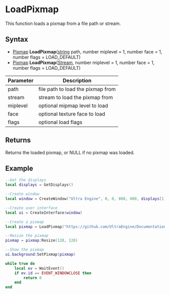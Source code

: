 # LoadPixmap

This function loads a pixmap from a file path or stream.

## Syntax

- [Pixmap](Pixmap.md) **LoadPixmap**([string](https://www.lua.org/manual/5.4/manual.html#6.4) path, number miplevel = 1, number face = 1, number flags = LOAD_DEFAULT)
- [Pixmap](Pixmap.md) **LoadPixmap**([Stream](Stream.md), number miplevel = 1, number face = 1, number flags = LOAD_DEFAULT)

| Parameter | Description |
|---|---|
| path | file path to load the pixmap from |
| stream | stream to load the pixmap from |
| miplevel | optional mipmap level to load |
| face | optional texture face to load |
| flags | optional load flags |

## Returns

Returns the loaded pixmap, or NULL if no pixmap was loaded.

## Example

```lua
--Get the displays
local displays = GetDisplays()

--Create window
local window = CreateWindow("Ultra Engine", 0, 0, 800, 600, displays[1], WINDOW_CENTER | WINDOW_TITLEBAR)

--Create user interface
local ui = CreateInterface(window)

--Create a pixmap
local pixmap = LoadPixmap("https://github.com/UltraEngine/Documentation/raw/master/Assets/Materials/Ground/dirt01.dds")

--Resize the pixmap
pixmap = pixmap:Resize(128, 128)

--Show the pixmap
ui.background:SetPixmap(pixmap)

while true do
    local ev = WaitEvent()
    if ev.id == EVENT_WINDOWCLOSE then
        return 0
    end
end
```
